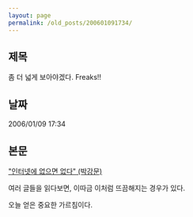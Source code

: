 ```yaml
---
layout: page
permalink: /old_posts/200601091734/
---
```


## 제목
좀 더 넓게 보아야겠다. Freaks!!

## 날짜
2006/01/09 17:34

## 본문
<a href="http://columnist.egloos.com/2100112" title="">"인터넷에 없으면 없다" (박강문)</a> 

여러 글들을 읽다보면, 이따금 이처럼 뜨끔해지는 경우가 있다.

오늘 얻은 중요한 가르침이다.